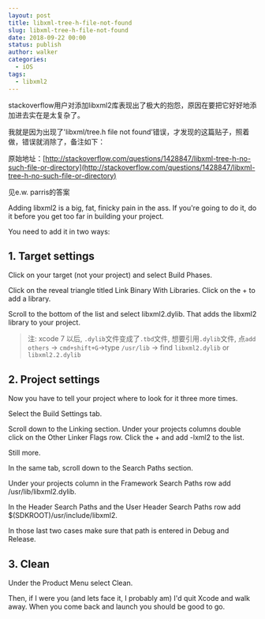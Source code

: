 ```yaml
---
layout: post
title: libxml-tree-h-file-not-found
slug: libxml-tree-h-file-not-found
date: 2018-09-22 00:00
status: publish
author: walker
categories: 
  - iOS
tags:
  - libxml2
---
```


stackoverflow用户对添加libxml2库表现出了极大的抱怨，原因在要把它好好地添加进去实在是太复杂了。

我就是因为出现了'libxml/tree.h file not found’错误，才发现的这篇贴子，照着做，错误就消除了，备注如下：

原始地址：[http://stackoverflow.com/questions/1428847/libxml-tree-h-no-such-file-or-directory](http://stackoverflow.com/questions/1428847/libxml-tree-h-no-such-file-or-directory)

见e.w. parris的答案

Adding libxml2 is a big, fat, finicky pain in the ass. If you're going to do it, do it before you get too far in building your project.

You need to add it in two ways:

## 1. Target settings
Click on your target (not your project) and select Build Phases.

Click on the reveal triangle titled Link Binary With Libraries. Click on the + to add a library.

Scroll to the bottom of the list and select libxml2.dylib. That adds the libxml2 library to your project.

>注: xcode 7 以后, `.dylib`文件变成了`.tbd`文件, 想要引用`.dylib`文件, 点`add others` → `cmd+shift+G`→type `/usr/lib` → find `libxml2.dylib` or `libxml2.2.dylib`

## 2. Project settings
Now you have to tell your project where to look for it three more times.

Select the Build Settings tab.

Scroll down to the Linking section. Under your projects columns double click on the Other Linker Flags row. Click the + and add -lxml2 to the list.

Still more.

In the same tab, scroll down to the Search Paths section.

Under your projects column in the Framework Search Paths row add /usr/lib/libxml2.dylib.

In the Header Search Paths and the User Header Search Paths row add $(SDKROOT)/usr/include/libxml2.

In those last two cases make sure that path is entered in Debug and Release.

## 3. Clean
Under the Product Menu select Clean.

Then, if I were you (and lets face it, I probably am) I'd quit Xcode and walk away. When you come back and launch you should be good to go.
